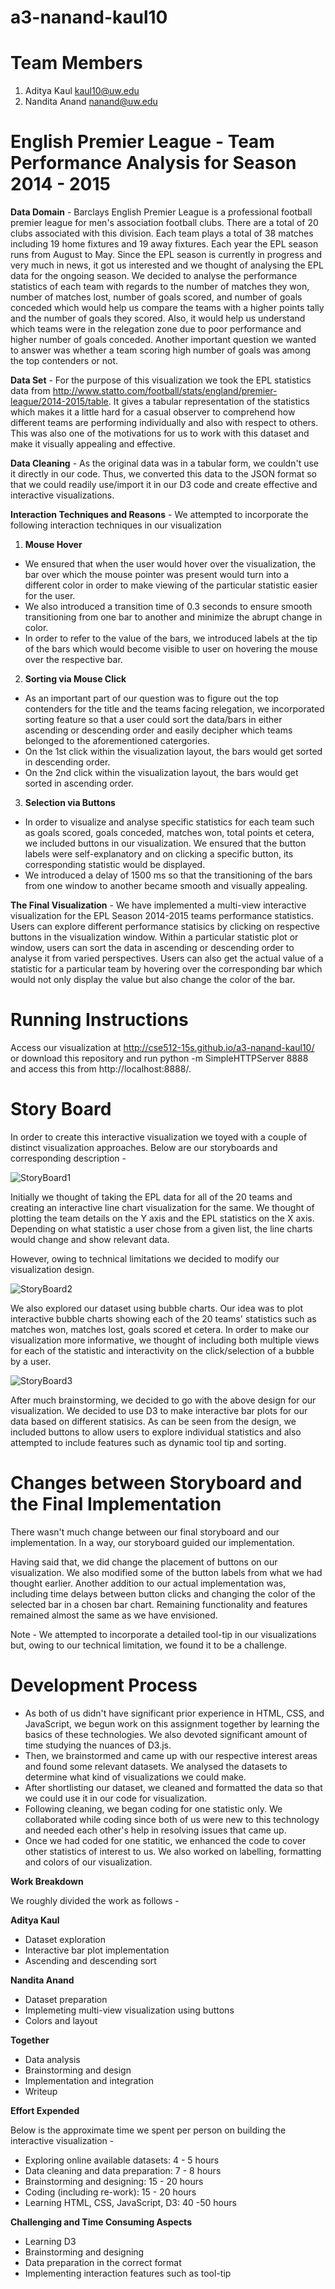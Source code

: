# a3-nanand-kaul10

# Team Members

1. Aditya Kaul kaul10@uw.edu
2. Nandita Anand nanand@uw.edu

# English Premier League - Team Performance Analysis for Season 2014 - 2015
**Data Domain** - Barclays English Premier League is a professional football premier league for men's association football clubs. There are a total of 20 clubs associated with this division. Each team plays a total of 38 matches including 19 home fixtures and 19 away fixtures. Each year the EPL season runs from August to May. 
Since the EPL season is currently in progress and very much in news, it got us interested and we thought of analysing the EPL data for the ongoing season. We decided to analyse the performance statistics of each team with regards to the number of matches they won, number of matches lost, number of goals scored, and number of goals conceded which would help us compare the teams with a higher points tally and the number of goals they scored. Also, it would help us understand which teams were in the relegation zone due to poor performance and higher number of goals conceded. Another important question we wanted to answer was whether a team scoring high number of goals was among the top contenders or not.

**Data Set** - For the purpose of this visualization we took the EPL statistics data from http://www.statto.com/football/stats/england/premier-league/2014-2015/table. It gives a tabular representation of the statistics which makes it a little hard for a casual observer to comprehend how different teams are performing individually and also with respect to others. This was also one of the motivations for us to work with this dataset and make it visually appealing and effective.

**Data Cleaning** - As the original data was in a tabular form, we couldn't use it directly in our code. Thus, we converted this data to the JSON format so that we could readily use/import it in our D3 code and create effective and interactive visualizations. 

**Interaction Techniques and Reasons** - We attempted to incorporate the following interaction techniques in our visualization

1. **Mouse Hover**
  - We ensured that when the user would hover over the visualization, the bar over which the mouse pointer was present would turn into a different color in order to make viewing of the particular statistic easier for the user. 
  - We also introduced a transition time of 0.3 seconds to ensure smooth transitioning from one bar to another and minimize the abrupt change in color.
  - In order to refer to the value of the bars, we introduced labels at the tip of the bars which would become visible to user on hovering the mouse over the respective bar.

2. **Sorting via Mouse Click**
  - As an important part of our question was to figure out the top contenders for the title and the teams facing relegation, we incorporated sorting feature so that a user could sort the data/bars in either ascending or descending order and easily decipher which teams belonged to the aforementioned catergories.
  - On the 1st click within the visualization layout, the bars would get sorted in descending order.
  - On the 2nd click within the visualization layout, the bars would get sorted in ascending order.

3. **Selection via Buttons**
  - In order to visualize and analyse specific statistics for each team such as goals scored, goals conceded, matches won, total points et cetera, we included buttons in our visualization. We ensured that the button labels were self-explanatory and on clicking a specific button, its corresponding statistic would be displayed.
  - We introduced a delay of 1500 ms so that the transitioning of the bars from one window to another became smooth and visually appealing.

**The Final Visualization** - We have implemented a multi-view interactive visualization for the EPL Season 2014-2015 teams performance statistics. Users can explore different performance statisics by clicking on respective buttons in the visualization window. Within a particular statistic plot or window, users can sort the data in ascending or descending order to analyse it from varied perspectives. Users can also get the actual value of a statistic for a particular team by hovering over the corresponding bar which would not only display the value but also change the color of the bar.

# Running Instructions

Access our visualization at http://cse512-15s.github.io/a3-nanand-kaul10/ or download this repository and run python -m SimpleHTTPServer 8888 and access this from http://localhost:8888/.

# Story Board

In order to create this interactive visualization we toyed with a couple of distinct visualization approaches. Below are our storyboards and corresponding description -

![StoryBoard1](https://github.com/CSE512-15S/a3-nanand-kaul10/blob/master/story_1.jpg?raw=true)

Initially we thought of taking the EPL data for all of the 20 teams and creating an interactive line chart visualization for the same. We thought of plotting the team details on the Y axis and the EPL statistics on the X axis. Depending on what statistic a user chose from a given list, the line charts would change and show relevant data.

However, owing to technical limitations we decided to modify our visualization design.

![StoryBoard2](https://github.com/CSE512-15S/a3-nanand-kaul10/blob/master/story_2.jpg?raw=true)

We also explored our dataset using bubble charts. Our idea was to plot interactive bubble charts showing each of the 20 teams' statistics such as matches won, matches lost, goals scored et cetera. In order to make our visualization more informative, we thought of including both multiple views for each of the statistic and interactivity on the click/selection of a bubble by a user. 

![StoryBoard3](https://github.com/CSE512-15S/a3-nanand-kaul10/blob/master/story_3.jpg?raw=true)

After much brainstorming, we decided to go with the above design for our visualization. We decided to use D3 to make interactive bar plots for our data based on different statisics. As can be seen from the design, we included buttons to allow users to explore individual statistics and also attempted to include features such as dynamic tool tip and sorting.

# Changes between Storyboard and the Final Implementation

There wasn't much change between our final storyboard and our implementation. In a way, our storyboard guided our implementation. 

Having said that, we did change the placement of buttons on our visualization. We also modified some of the button labels from what we had thought earlier. Another addition to our actual implementation was, including time delays between button clicks and changing the color of the selected bar in a chosen bar chart. Remaining functionality and features remained almost the same as we have envisioned.

Note - We attempted to incorporate a detailed tool-tip in our visualizations but, owing to our technical limitation, we found it to be a challenge.

# Development Process

- As both of us didn't have significant prior experience in HTML, CSS, and JavaScript, we begun work on this assignment together by learning the basics of these technologies. We also devoted significant amount of time studying the nuances of D3.js. 
- Then, we brainstormed and came up with our respective interest areas and found some relevant datasets. We analysed the datasets to determine what kind of visualizations we could make. 
- After shortlisting our dataset, we cleaned and formatted the data so that we could use it in our code for visualization.
- Following cleaning, we began coding for one statistic only. We collaborated while coding since both of us were new to this technology and needed each other's help in resolving issues that came up.
- Once we had coded for one statitic, we enhanced the code to cover other statistics of interest to us. We also worked on labelling, formatting and colors of our visualization.

**Work Breakdown**

We roughly divided the work as follows -

**Aditya Kaul**
- Dataset exploration
- Interactive bar plot implementation
- Ascending and descending sort

**Nandita Anand**
- Dataset preparation
- Implemeting multi-view visualization using buttons
- Colors and layout

**Together**
- Data analysis
- Brainstorming and design
- Implementation and integration
- Writeup

**Effort Expended**

Below is the approximate time we spent per person on building the interactive visualization -
- Exploring online available datasets: 4 - 5 hours
- Data cleaning and data preparation: 7 - 8 hours
- Brainstorming and designing: 15 - 20 hours
- Coding (including re-work): 15 - 20 hours
- Learning HTML, CSS, JavaScript, D3: 40 -50 hours

**Challenging and Time Consuming Aspects**

- Learning D3
- Brainstorming and designing
- Data preparation in the correct format
- Implementing interaction features such as tool-tip
